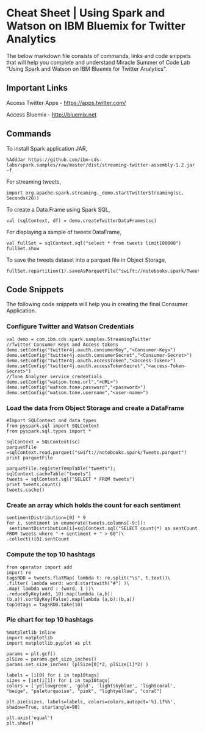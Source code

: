 # Cheat Sheet | Using Spark and Watson on IBM Bluemix for Twitter Analytics

The below markdown file consists of commands, links and code snippets that will help you complete and understand Miracle Summer of Code Lab "Using Spark and Watson on IBM Bluemix for Twitter Analytics".

## Important Links

Access Twitter Apps - https://apps.twitter.com/

Access Bluemix - http://bluemix.net

## Commands

To install Spark application JAR,

```shell
%AddJar https://github.com/ibm-cds-labs/spark.samples/raw/master/dist/streaming-twitter-assembly-1.2.jar -f
```

For streaming tweets,

```shell
import org.apache.spark.streaming._demo.startTwitterStreaming(sc, Seconds(20))
```

To create a Data Frame using Spark SQL,

```shell
val (sqlContext, df) = demo.createTwitterDataFrames(sc)
```

For displaying a sample of tweets DataFrame,

```shell
val fullSet = sqlContext.sql("select * from tweets limit100000")
fullSet.show
```

To save the tweets dataset into a parquet file in Object Storage,

```shell
fullSet.repartition(1).saveAsParquetFile("swift://notebooks.spark/Tweets.parquet")
```

## Code Snippets

The following code snippets will help you in creating the final Consumer Application.

### Configure Twitter and Watson Credentials

```
val demo = com.ibm.cds.spark.samples.StreamingTwitter
//Twitter Consumer Keys and Access tokens
demo.setConfig("twitter4j.oauth.consumerKey","<Consumer-Key>")
demo.setConfig("twitter4j.oauth.consumerSecret","<Consumer-Secret>")
demo.setConfig("twitter4j.oauth.accessToken","<access-Token>")
demo.setConfig("twitter4j.oauth.accessTokenSecret","<access-Token-Secret>")
//Tone Analyzer service credentials
demo.setConfig("watson.tone.url","<URL>")
demo.setConfig("watson.tone.password","<password>")
demo.setConfig("watson.tone.username","<user-name>")
```

### Load the data from Object Storage and create a DataFrame

```
#Import SQLContext and data types
from pyspark.sql import SQLContext
from pyspark.sql.types import *

sqlContext = SQLContext(sc)
parquetFile =sqlContext.read.parquet("swift://notebooks.spark/Tweets.parquet")
print parquetFile

parquetFile.registerTempTable("tweets");
sqlContext.cacheTable("tweets")
tweets = sqlContext.sql("SELECT * FROM tweets")
print tweets.count()
tweets.cache()

```

### Create an array which holds the count for each sentiment

```
sentimentDistribution=[0] * 9
for i, sentiment in enumerate(tweets.columns[-9:]):
 sentimentDistribution[i]=sqlContext.sql("SELECT count(*) as sentCount FROM tweets where " + sentiment + " > 60")\
.collect()[0].sentCount
```

### Compute the top 10 hashtags

```
from operator import add
import re
tagsRDD = tweets.flatMap( lambda t: re.split("\s", t.text))\
.filter( lambda word: word.startswith("#") )\
.map( lambda word : (word, 1 ))\
.reduceByKey(add, 10).map(lambda (a,b):(b,a)).sortByKey(False).map(lambda (a,b):(b,a))
top10tags = tagsRDD.take(10)
```

### Pie chart for top 10 hashtags

```
%matplotlib inline
import matplotlib
import matplotlib.pyplot as plt

params = plt.gcf()
plSize = params.get_size_inches()
params.set_size_inches( (plSize[0]*2, plSize[1]*2) )

labels = [i[0] for i in top10tags]
sizes = [int(i[1]) for i in top10tags]
colors = ['yellowgreen', 'gold', 'lightskyblue', 'lightcoral', "beige", "paleturquoise", "pink", "lightyellow", "coral"]

plt.pie(sizes, labels=labels, colors=colors,autopct='%1.1f%%', shadow=True, startangle=90)

plt.axis('equal')
plt.show()
```
